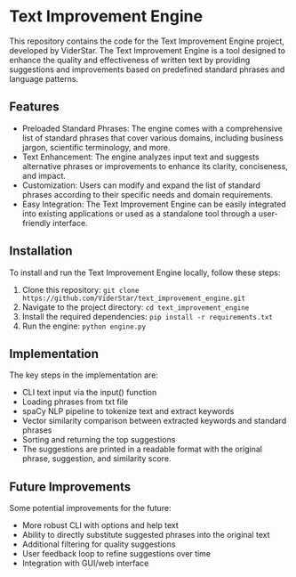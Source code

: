 # Text Improvement Engine

This repository contains the code for the Text Improvement Engine project, developed by ViderStar. The Text Improvement Engine is a tool designed to enhance the quality and effectiveness of written text by providing suggestions and improvements based on predefined standard phrases and language patterns.

## Features

- Preloaded Standard Phrases: The engine comes with a comprehensive list of standard phrases that cover various domains, including business jargon, scientific terminology, and more.
- Text Enhancement: The engine analyzes input text and suggests alternative phrases or improvements to enhance its clarity, conciseness, and impact.
- Customization: Users can modify and expand the list of standard phrases according to their specific needs and domain requirements.
- Easy Integration: The Text Improvement Engine can be easily integrated into existing applications or used as a standalone tool through a user-friendly interface.

## Installation

To install and run the Text Improvement Engine locally, follow these steps:

1. Clone this repository: `git clone https://github.com/ViderStar/text_improvement_engine.git`
2. Navigate to the project directory: `cd text_improvement_engine`
3. Install the required dependencies: `pip install -r requirements.txt`
4. Run the engine: `python engine.py`

## Implementation
The key steps in the implementation are:

- CLI text input via the input() function
- Loading phrases from txt file
- spaCy NLP pipeline to tokenize text and extract keywords
- Vector similarity comparison between extracted keywords and standard phrases
- Sorting and returning the top suggestions
- The suggestions are printed in a readable format with the original phrase, suggestion, and similarity score.

## Future Improvements
Some potential improvements for the future:

- More robust CLI with options and help text
- Ability to directly substitute suggested phrases into the original text
- Additional filtering for quality suggestions
- User feedback loop to refine suggestions over time
- Integration with GUI/web interface